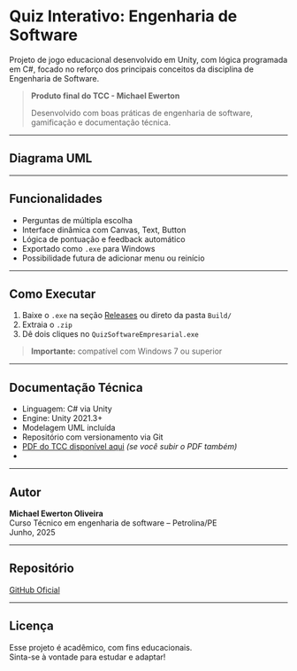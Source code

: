 #  Quiz Interativo: Engenharia de Software

Projeto de jogo educacional desenvolvido em Unity, com lógica programada em C#, focado no reforço dos principais conceitos da disciplina de Engenharia de Software.

>  **Produto final do TCC - Michael Ewerton**
>  
>  Desenvolvido com boas práticas de engenharia de software, gamificação e documentação técnica.

---

##  Diagrama UML

---

##  Funcionalidades

- Perguntas de múltipla escolha
- Interface dinâmica com Canvas, Text, Button
- Lógica de pontuação e feedback automático
- Exportado como `.exe` para Windows
- Possibilidade futura de adicionar menu ou reinício

---

##  Como Executar

1. Baixe o `.exe` na seção [Releases](https://github.com/Michaelewerton/quiz-engenharia-software/releases) ou direto da pasta `Build/`
2. Extraia o `.zip`
3. Dê dois cliques no `QuizSoftwareEmpresarial.exe`

> **Importante:** compatível com Windows 7 ou superior

---

##  Documentação Técnica

- Linguagem: C# via Unity
- Engine: Unity 2021.3+
- Modelagem UML incluída
- Repositório com versionamento via Git
- [PDF do TCC disponível aqui](file:///C:/Users/Usuario/Pictures/need%20for%20speed%202015/QuizEngenhariaSoftware.pdf) _(se você subir o PDF também)_
-


---

##  Autor

**Michael Ewerton Oliveira**  
Curso Técnico em engenharia de software – Petrolina/PE  
Junho, 2025

---

##  Repositório

[ GitHub Oficial](https://github.com/Michaelewerton/quiz-engenharia-software)

---

##  Licença

Esse projeto é acadêmico, com fins educacionais.  
Sinta-se à vontade para estudar e adaptar!

